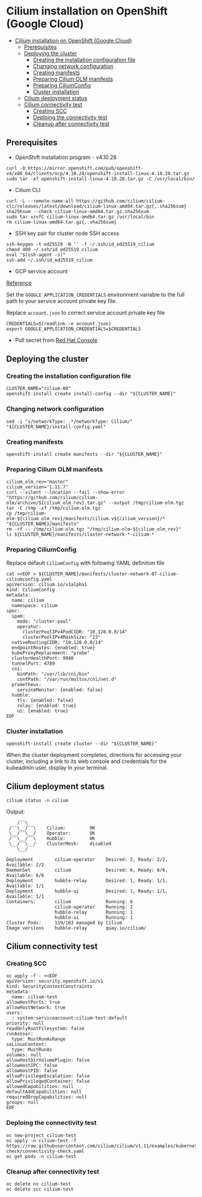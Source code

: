 # Cilium installation on OpenShift (Google Cloud)

- [Cilium installation on OpenShift (Google Cloud)](#cilium-installation-on-openshift-google-cloud)
  - [Prerequisites](#prerequisites)
  - [Deploying the cluster](#deploying-the-cluster)
    - [Creating the installation configuration file](#creating-the-installation-configuration-file)
    - [Changing network configuration](#changing-network-configuration)
    - [Creating manifests](#creating-manifests)
    - [Preparing Cilium OLM manifests](#preparing-cilium-olm-manifests)
    - [Preparing CiliumConfig](#preparing-ciliumconfig)
    - [Cluster installation](#cluster-installation)
  - [Cilium deployment status](#cilium-deployment-status)
  - [Cilium connectivity test](#cilium-connectivity-test)
    - [Creating SCC](#creating-scc)
    - [Deploing the connectivity test](#deploing-the-connectivity-test)
    - [Cleanup after connectivity test](#cleanup-after-connectivity-test)

## Prerequisites

- OpenShift installation program - v4.10.28

```shell
curl -O https://mirror.openshift.com/pub/openshift-v4/x86_64/clients/ocp/4.10.28/openshift-install-linux-4.10.28.tar.gz
sudo tar -xf openshift-install-linux-4.10.28.tar.gz -C /usr/local/bin/
```

- Cilium CLI

```shell
curl -L --remote-name-all https://github.com/cilium/cilium-cli/releases/latest/download/cilium-linux-amd64.tar.gz{,.sha256sum}
sha256sum --check cilium-linux-amd64.tar.gz.sha256sum
sudo tar xzvfC cilium-linux-amd64.tar.gz /usr/local/bin
rm cilium-linux-amd64.tar.gz{,.sha256sum}
```

- SSH key pair for cluster node SSH access

```shell
ssh-keygen -t ed25519 -N '' -f ~/.ssh/id_ed25519_cilium
chmod 400 ~/.ssh/id_ed25519_cilium
eval "$(ssh-agent -s)"
ssh-add ~/.ssh/id_ed25519_cilium
```

- GCP service account

[Reference](https://docs.openshift.com/container-platform/4.10/installing/installing_gcp/installing-gcp-account.html#installation-gcp-service-account_installing-gcp-account)

Set the `GOOGLE_APPLICATION_CREDENTIALS` environment variable to the full path to your service account private key file.

Replace `account.json` to correct service account private key file

```shell
CREDENTIALS=$(readlink -e account.json)
export GOOGLE_APPLICATION_CREDENTIALS=$CREDENTIALS
```

- Pull secret from [Red Hat Console](https://console.redhat.com/openshift/install/pull-secret)

## Deploying the cluster

### Creating the installation configuration file

```shell
CLUSTER_NAME="cilium-00"
openshift-install create install-config --dir "${CLUSTER_NAME}"
```

### Changing network configuration

```shell
sed -i "s/networkType: .*/networkType: Cilium/" "${CLUSTER_NAME}/install-config.yaml"
```

### Creating manifests

```shell
openshift-install create manifests --dir "${CLUSTER_NAME}"
```

### Preparing Cilium OLM manifests

```shell
cilium_olm_rev="master"
cilium_version="1.11.7"
curl --silent --location --fail --show-error "https://github.com/cilium/cilium-olm/archive/${cilium_olm_rev}.tar.gz" --output /tmp/cilium-olm.tgz
tar -C /tmp -xf /tmp/cilium-olm.tgz
cp /tmp/cilium-olm-${cilium_olm_rev}/manifests/cilium.v${cilium_version}/* "${CLUSTER_NAME}/manifests"
rm -rf -- /tmp/cilium-olm.tgz "/tmp/cilium-olm-${cilium_olm_rev}"
ls ${CLUSTER_NAME}/manifests/cluster-network-*-cilium-*
```

### Preparing CiliumConfig

Replace default `CiliumConfig` with following YAML definition file

```shell
cat <<EOF > ${CLUSTER_NAME}/manifests/cluster-network-07-cilium-ciliumconfig.yaml
apiVersion: cilium.io/v1alpha1
kind: CiliumConfig
metadata:
  name: cilium
  namespace: cilium
spec:
  ipam:
    mode: "cluster-pool"
    operator:
      clusterPoolIPv4PodCIDR: "10.128.0.0/14"
      clusterPoolIPv4MaskSize: "23"
  nativeRoutingCIDR: "10.128.0.0/14"
  endpointRoutes: {enabled: true}
  kubeProxyReplacement: "probe"
  clusterHealthPort: 9940
  tunnelPort: 4789
  cni:
    binPath: "/var/lib/cni/bin"
    confPath: "/var/run/multus/cni/net.d"
  prometheus:
    serviceMonitor: {enabled: false}
  hubble:
    tls: {enabled: false}
    relay: {enabled: true}
    ui: {enabled: true}
EOF

```

### Cluster installation

```shell
openshift-install create cluster --dir "${CLUSTER_NAME}"
```

When the cluster deployment completes, directions for accessing your cluster, including a link to its web console and credentials for the kubeadmin user, display in your terminal.

## Cilium deployment status

```shell
cilium status -n cilium
```

Output:

```text
    /¯¯\
 /¯¯\__/¯¯\    Cilium:         OK
 \__/¯¯\__/    Operator:       OK
 /¯¯\__/¯¯\    Hubble:         OK
 \__/¯¯\__/    ClusterMesh:    disabled
    \__/

Deployment        cilium-operator    Desired: 2, Ready: 2/2, Available: 2/2
DaemonSet         cilium             Desired: 6, Ready: 6/6, Available: 6/6
Deployment        hubble-relay       Desired: 1, Ready: 1/1, Available: 1/1
Deployment        hubble-ui          Desired: 1, Ready: 1/1, Available: 1/1
Containers:       cilium             Running: 6
                  cilium-operator    Running: 2
                  hubble-relay       Running: 1
                  hubble-ui          Running: 1
Cluster Pods:     119/163 managed by Cilium
Image versions    hubble-relay       quay.io/cilium/
```

## Cilium connectivity test

### Creating SCC

```shell
oc apply -f - <<EOF
apiVersion: security.openshift.io/v1
kind: SecurityContextConstraints
metadata:
  name: cilium-test
allowHostPorts: true
allowHostNetwork: true
users:
  - system:serviceaccount:cilium-test:default
priority: null
readOnlyRootFilesystem: false
runAsUser:
  type: MustRunAsRange
seLinuxContext:
  type: MustRunAs
volumes: null
allowHostDirVolumePlugin: false
allowHostIPC: false
allowHostPID: false
allowPrivilegeEscalation: false
allowPrivilegedContainer: false
allowedCapabilities: null
defaultAddCapabilities: null
requiredDropCapabilities: null
groups: null
EOF
```

### Deploing the connectivity test

```shell
oc new-project cilium-test
oc apply -n cilium-test -f https://raw.githubusercontent.com/cilium/cilium/v1.11/examples/kubernetes/connectivity-check/connectivity-check.yaml
oc get pods -n cilium-test
```

### Cleanup after connectivity test

```shell
oc delete ns cilium-test
oc delete scc cilium-test
```